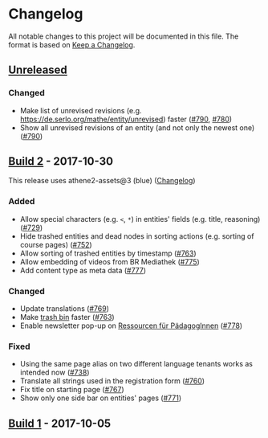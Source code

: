 # Changelog

All notable changes to this project will be documented in this file. The format is based on [Keep a Changelog](https://keepachangelog.com/en/1.0.0/).

## [Unreleased]

### Changed

-   Make list of unrevised revisions (e.g. https://de.serlo.org/mathe/entity/unrevised) faster ([#790](https://github.com/serlo-org/athene2/pull/790), [#780](https://github.com/serlo-org/athene2/pull/780))
-   Show all unrevised revisions of an entity (and not only the newest one) ([#790](https://github.com/serlo-org/athene2/pull/790))

## [Build 2] - 2017-10-30

This release uses athene2-assets@3 (blue) ([Changelog](https://github.com/serlo-org/athene2-assets/blob/master/CHANGELOG.md))

### Added

-   Allow special characters (e.g. `<`, `*`) in entities' fields (e.g. title, reasoning) ([#729](https://github.com/serlo-org/athene2/pull/729))
-   Hide trashed entities and dead nodes in sorting actions (e.g. sorting of course pages) ([#752](https://github.com/serlo-org/athene2/pull/752))
-   Allow sorting of trashed entities by timestamp ([#763](https://github.com/serlo-org/athene2/pull/763))
-   Allow embedding of videos from BR Mediathek ([#775](https://github.com/serlo-org/athene2/pull/775))
-   Add content type as meta data ([#777](https://github.com/serlo-org/athene2/pull/777))

### Changed

-   Update translations ([#769](https://github.com/serlo-org/athene2/issues/769))
-   Make [trash bin](https://de.serlo.org/uuid/recycle-bin) faster ([#763](https://github.com/serlo-org/athene2/pull/763))
-   Enable newsletter pop-up on [Ressourcen für PädagogInnen](https://de.serlo.org/community/ressourcen-paedagoginnen) ([#778](https://github.com/serlo-org/athene2/pull/778))

### Fixed

-   Using the same page alias on two different language tenants works as intended now ([#738](https://github.com/serlo-org/athene2/pull/738))
-   Translate all strings used in the registration form ([#760](https://github.com/serlo-org/athene2/issues/760))
-   Fix title on starting page ([#767](https://github.com/serlo-org/athene2/issues/767))
-   Show only one side bar on entities' pages ([#771](https://github.com/serlo-org/athene2/issues/771))

## [Build 1] - 2017-10-05

[unreleased]: https://github.com/serlo-org/athene2/compare/2...HEAD
[build 2]: https://github.com/serlo-org/athene2/compare/e485b49b632799c6011e9ddf0be1efa56325a7ab...2
[build 1]: https://github.com/serlo-org/athene2/commit/e485b49b632799c6011e9ddf0be1efa56325a7ab
